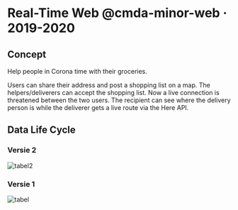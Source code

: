 # Real-Time Web @cmda-minor-web · 2019-2020

## Concept
Help people in Corona time with their groceries.

Users can share their address and post a shopping list on a map. The helpers/deliverers can accept the shopping list. Now a live connection is threatened between the two users. The recipient can see where the delivery person is while the deliverer gets a live route via the Here API.

## Data Life Cycle

### Versie 2
![tabel2](https://user-images.githubusercontent.com/43657951/79844820-7cda6800-83bc-11ea-905f-14e871bf9c2d.png)

### Versie 1
![tabel](https://user-images.githubusercontent.com/43657951/79558213-198ec400-80a4-11ea-9f95-0cd461af057b.png)
